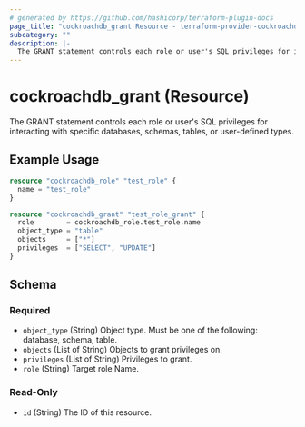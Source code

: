 ```yaml
---
# generated by https://github.com/hashicorp/terraform-plugin-docs
page_title: "cockroachdb_grant Resource - terraform-provider-cockroachdb"
subcategory: ""
description: |-
  The GRANT statement controls each role or user's SQL privileges for interacting with specific databases, schemas, tables, or user-defined types.
---
```


# cockroachdb_grant (Resource)

The GRANT statement controls each role or user's SQL privileges for interacting with specific databases, schemas, tables, or user-defined types.

## Example Usage

```terraform
resource "cockroachdb_role" "test_role" {
  name = "test_role"
}

resource "cockroachdb_grant" "test_role_grant" {
  role        = cockroachdb_role.test_role.name
  object_type = "table"
  objects     = ["*"]
  privileges  = ["SELECT", "UPDATE"]
}
```

<!-- schema generated by tfplugindocs -->
## Schema

### Required

- `object_type` (String) Object type. Must be one of the following: database, schema, table.
- `objects` (List of String) Objects to grant privileges on.
- `privileges` (List of String) Privileges to grant.
- `role` (String) Target role Name.

### Read-Only

- `id` (String) The ID of this resource.


